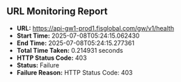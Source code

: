 ## URL Monitoring Report

- **URL:** https://api-gw1-prod1.fisglobal.com/gw/v1/health
- **Start Time:** 2025-07-08T05:24:15.062430
- **End Time:** 2025-07-08T05:24:15.277361
- **Total Time Taken:** 0.214931 seconds
- **HTTP Status Code:** 403
- **Status:** Failure
- **Failure Reason:** HTTP Status Code: 403
